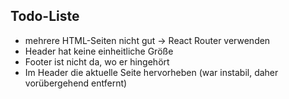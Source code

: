 ## Todo-Liste

- mehrere HTML-Seiten nicht gut -> React Router verwenden
- Header hat keine einheitliche Größe
- Footer ist nicht da, wo er hingehört
- Im Header die aktuelle Seite hervorheben (war instabil, daher vorübergehend entfernt)

